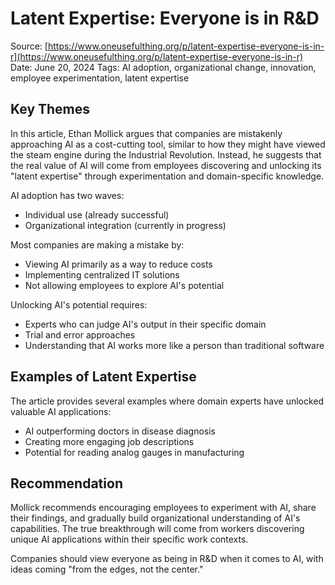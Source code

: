 # Latent Expertise: Everyone is in R&D

Source: [https://www.oneusefulthing.org/p/latent-expertise-everyone-is-in-r](https://www.oneusefulthing.org/p/latent-expertise-everyone-is-in-r)
Date: June 20, 2024
Tags: AI adoption, organizational change, innovation, employee experimentation, latent expertise

## Key Themes

In this article, Ethan Mollick argues that companies are mistakenly approaching AI as a cost-cutting tool, similar to how they might have viewed the steam engine during the Industrial Revolution. Instead, he suggests that the real value of AI will come from employees discovering and unlocking its "latent expertise" through experimentation and domain-specific knowledge.

AI adoption has two waves:
- Individual use (already successful)
- Organizational integration (currently in progress)

Most companies are making a mistake by:
- Viewing AI primarily as a way to reduce costs
- Implementing centralized IT solutions
- Not allowing employees to explore AI's potential

Unlocking AI's potential requires:
- Experts who can judge AI's output in their specific domain
- Trial and error approaches
- Understanding that AI works more like a person than traditional software

## Examples of Latent Expertise

The article provides several examples where domain experts have unlocked valuable AI applications:
- AI outperforming doctors in disease diagnosis
- Creating more engaging job descriptions
- Potential for reading analog gauges in manufacturing

## Recommendation

Mollick recommends encouraging employees to experiment with AI, share their findings, and gradually build organizational understanding of AI's capabilities. The true breakthrough will come from workers discovering unique AI applications within their specific work contexts.

Companies should view everyone as being in R&D when it comes to AI, with ideas coming "from the edges, not the center."